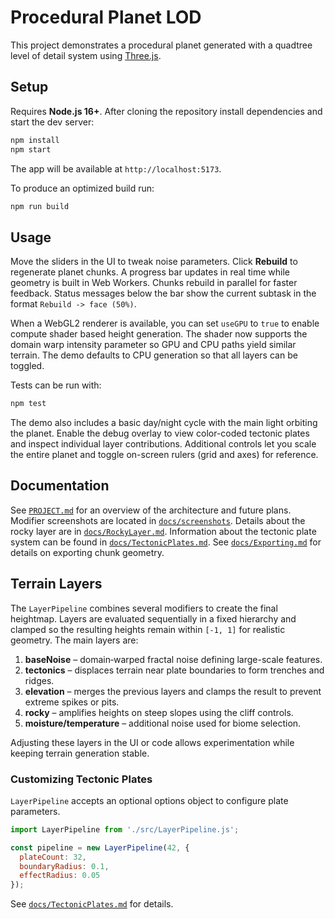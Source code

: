 # Procedural Planet LOD

This project demonstrates a procedural planet generated with a quadtree level of detail system using [Three.js](https://threejs.org/).

## Setup

Requires **Node.js 16+**. After cloning the repository install dependencies and start the dev server:

```bash
npm install
npm start
```

The app will be available at `http://localhost:5173`.

To produce an optimized build run:

```bash
npm run build
```

## Usage


Move the sliders in the UI to tweak noise parameters. Click **Rebuild** to regenerate planet chunks. A progress bar updates in real time while geometry is built in Web Workers. Chunks rebuild in parallel for faster feedback. Status messages below the bar show the current subtask in the format `Rebuild -> face (50%)`.

When a WebGL2 renderer is available, you can set `useGPU` to `true` to enable compute shader based height generation. The shader now supports the domain warp intensity parameter so GPU and CPU paths yield similar terrain. The demo defaults to CPU generation so that all layers can be toggled.

Tests can be run with:


```bash
npm test
```

The demo also includes a basic day/night cycle with the main light orbiting the planet. Enable the debug overlay to view color-coded tectonic plates and inspect individual layer contributions.
Additional controls let you scale the entire planet and toggle on-screen rulers (grid and axes) for reference.


## Documentation

See [`PROJECT.md`](PROJECT.md) for an overview of the architecture and future plans. Modifier screenshots are located in [`docs/screenshots`](docs/screenshots). Details about the rocky layer are in [`docs/RockyLayer.md`](docs/RockyLayer.md). Information about the tectonic plate system can be found in [`docs/TectonicPlates.md`](docs/TectonicPlates.md). See [`docs/Exporting.md`](docs/Exporting.md) for details on exporting chunk geometry.

## Terrain Layers

The `LayerPipeline` combines several modifiers to create the final heightmap. Layers
are evaluated sequentially in a fixed hierarchy and clamped so the resulting heights remain within `[-1, 1]`
for realistic geometry. The main layers are:

1. **baseNoise** – domain‑warped fractal noise defining large-scale features.
2. **tectonics** – displaces terrain near plate boundaries to form trenches and ridges.
3. **elevation** – merges the previous layers and clamps the result to prevent
   extreme spikes or pits.
4. **rocky** – amplifies heights on steep slopes using the cliff controls.
5. **moisture/temperature** – additional noise used for biome selection.

Adjusting these layers in the UI or code allows experimentation while keeping
terrain generation stable.

### Customizing Tectonic Plates

`LayerPipeline` accepts an optional options object to configure plate parameters.

```js
import LayerPipeline from './src/LayerPipeline.js';

const pipeline = new LayerPipeline(42, {
  plateCount: 32,
  boundaryRadius: 0.1,
  effectRadius: 0.05
});
```

See [`docs/TectonicPlates.md`](docs/TectonicPlates.md) for details.

